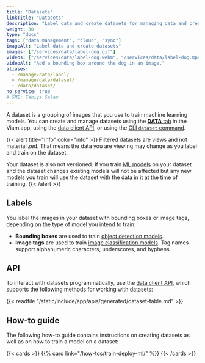 ```yaml
---
title: "Datasets"
linkTitle: "Datasets"
description: "Label data and create datasets for managing data and creating machine learning models."
weight: 30
type: "docs"
tags: ["data management", "cloud", "sync"]
imageAlt: "Label data and create datasets"
images: ["/services/data/label-dog.gif"]
videos: ["/services/data/label-dog.webm", "/services/data/label-dog.mp4"]
videoAlt: "Add a bounding box around the dog in an image."
aliases:
  - /manage/data/label/
  - /manage/data/dataset/
  - /data/dataset/
no_service: true
# SME: Tahiya Salam
---
```


A dataset is a grouping of images that you use to train machine learning models.
You can create and manage datasets using the [**DATA** tab](https://app.viam.com/data/view) in the Viam app, using the [data client API](/appendix/apis/data-client/), or using the [CLI `dataset` command](/cli/#dataset).

{{< alert title="Info" color="info" >}}
Filtered datasets are views and not materialized.
That means the data you are viewing may change as you label and train on the dataset.

Your dataset is also not versioned. If you train [ML models](/services/ml/ml-models/) on your dataset and the dataset changes existing models will not be affected but any new models you train will use the dataset with the data in it at the time of training.
{{< /alert >}}

## Labels

You label the images in your dataset with bounding boxes or image tags, depending on the type of model you intend to train:

- **Bounding boxes** are used to train [object detection models](/services/vision/#detections).
- **Image tags** are used to train [image classification models](/services/vision/#classifications).
  Tag names support alphanumeric characters, underscores, and hyphens.

## API

To interact with datasets programmatically, use the [data client API](/appendix/apis/data-client/), which supports the following methods for working with datasets:

{{< readfile "/static/include/app/apis/generated/dataset-table.md" >}}

## How-to guide

The following how-to guide contains instructions on creating datasets as well as on how to train a model on a dataset:

{{< cards >}}
{{% card link="/how-tos/train-deploy-ml/" %}}
{{< /cards >}}
